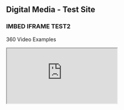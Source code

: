 ## Digital Media - Test Site



### IMBED IFRAME TEST2

360 Video Examples

<iframe src="https://storage.googleapis.com/vrview/2.0/embed?video=https://github.com/DARKFRAME-MEDIA/digital_artwork/blob/master/TEST.mp4&is_stereo=true, Authentication: Basic a2VudC5hZHJpYW46VDAwcHkmQjFuMDA=">
</iframe>



